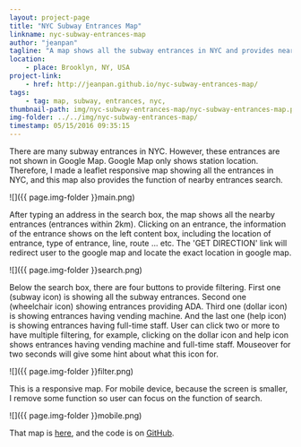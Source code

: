 ```yaml
---
layout: project-page
title: "NYC Subway Entrances Map"
linkname: nyc-subway-entrances-map
author: "jeanpan"
tagline: "A map shows all the subway entrances in NYC and provides nearby entrances search."
location:
    - place: Brooklyn, NY, USA
project-link:
    - href: http://jeanpan.github.io/nyc-subway-entrances-map/
tags:
    - tag: map, subway, entrances, nyc,
thumbnail-path: img/nyc-subway-entrances-map/nyc-subway-entrances-map.png
img-folder: ../../img/nyc-subway-entrances-map/
timestamp: 05/15/2016 09:35:15
---
```


There are many subway entrances in NYC. However, these entrances are not shown in Google Map. Google Map only shows station location. Therefore, I made a leaflet responsive map showing all the entrances in NYC, and this map also provides the function of nearby entrances search.

![]({{ page.img-folder }}main.png)

After typing an address in the search box, the map shows all the nearby entrances (entrances within 2km). Clicking on an entrance, the information of the entrance shows on the left content box, including the location of entrance, type of entrance, line, route ... etc. The 'GET DIRECTION' link will redirect user to the google map and locate the exact location in google map.

![]({{ page.img-folder }}search.png)

Below the search box, there are four buttons to provide filtering. First one (subway icon) is showing all the subway entrances. Second one (wheelchair icon) showing entrances providing ADA. Third one (dollar icon) is showing entrances having vending machine. And the last one (help icon) is showing entrances having full-time staff. User can click two or more to have multiple filtering, for example, clicking on the dollar icon and help icon shows entrances having vending machine and full-time staff. Mouseover for two seconds will give some hint about what this icon for.

![]({{ page.img-folder }}filter.png)

This is a responsive map. For mobile device, because the screen is smaller, I remove some function so user can focus on the function of search.

![]({{ page.img-folder }}mobile.png)

That map is [here](http://jeanpan.github.io/nyc-subway-entrances-map/), and the code is on [GitHub](https://github.com/jeanpan/nyc-subway-entrances-map).
